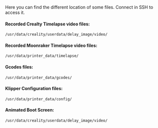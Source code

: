 Here you can find the different location of some files. Connect in SSH to access it.


#### Recorded Crealty Timelapse video files:

  ```
  /usr/data/creality/userdata/delay_image/video/
  ```

#### Recorded Moonraker Timelapse video files:

  ```
  /usr/data/printer_data/timelapse/
  ```

#### Gcodes files:

  ```
  /usr/data/printer_data/gcodes/
  ```

#### Klipper Configuration files:

  ```
  /usr/data/printer_data/config/
  ```

#### Animated Boot Screen:

  ```
  /usr/data/creality/userdata/delay_image/video/
  ```

<br />